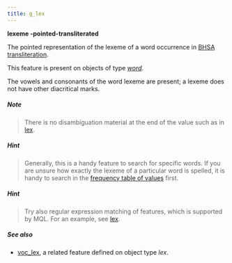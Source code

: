 ```yaml
---
title: g_lex
---
```


**lexeme -pointed-transliterated**


The pointed representation of the lexeme of a word occurrence in 
[BHSA transliteration]({{site.tfd}}/Writing/Hebrew.html).

This feature is present on objects of type [*word*](otype).

The vowels and consonants of the word lexeme are present; a lexeme does not have other diacritical marks.

##### Note
> There is no disambiguation material at the end of the value such as in [lex](lex).

##### Hint
> Generally, this is a handy feature to search for specific words.
If you are unsure how exactly the lexeme of a particular word is spelled, it is handy to search in the
[frequency table of values](../index/g_lex)
first. 

##### Hint
> Try also regular expression matching of features, which is supported by MQL. For an example, see [lex](lex).

##### See also

* [voc_lex](voc_lex), a related feature defined on object type *lex*.
